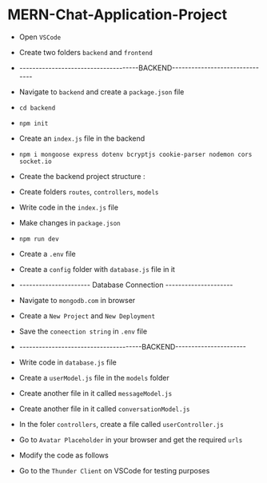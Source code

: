 # MERN-Chat-Application-Project

* Open `VSCode`
* Create two folders `backend` and `frontend`
* -------------------------------------BACKEND-------------------------------
* Navigate to `backend` and create a `package.json` file
*     cd backend
*     npm init
* Create an `index.js` file in the backend
*     npm i mongoose express dotenv bcryptjs cookie-parser nodemon cors socket.io
* Create the backend project structure :
* Create folders `routes`, `controllers`, `models`
* Write code in the `index.js` file
* Make changes in `package.json`
*     npm run dev
* Create a `.env` file
* Create a `config` folder with `database.js` file in it

* ---------------------- Database Connection ---------------------
* Navigate to `mongodb.com` in browser
* Create a `New Project` and `New Deployment`
* Save the `coneection string` in `.env` file

* --------------------------------------BACKEND----------------------
* Write code in `database.js` file
* Create a `userModel.js` file in the `models` folder
* Create another file in it called `messageModel.js`
* Create another file in it called `conversationModel.js`

* In the foler `controllers`, create a file called `userController.js`
* Go to `Avatar Placeholder` in your browser and get the required `urls`
* Modify the code as follows

* Go to the `Thunder Client` on VSCode for testing purposes
